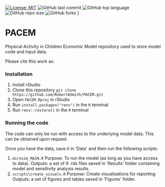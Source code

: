 [![License: MIT](https://img.shields.io/badge/License-MIT-yellow.svg)](https://opensource.org/licenses/MIT)
![GitHub last commit](https://img.shields.io/github/last-commit/RobertASmith/PACEM?color=red&style=plastic)
![GitHub top language](https://img.shields.io/github/last-commit/RobertASmith/PACEM?style=plastic)
![GitHub repo size](https://img.shields.io/github/last-commit/RobertASmith/PACEM?style=plastic)
![GitHub forks](https://img.shields.io/github/forks/RobertASmith/PACEM?style=social&label=Fork&maxAge=2592000)
]

# PACEM
Physical Activity in Children Economic Model repository used to store model code and input data.

Please cite this work as:

<insert citation here>

### Installation

1. Install rStudio
2. Clone this repository `git clone https://github.com/RobertASmith/PACEM.git`
3. Open `PACEM.Rproj` in rStudio
4. Run `install.packages("renv")` in the `R` terminal
5. Run `renv::restore()` in the `R` terminal

### Running the code

The code can only be run with access to the underlying model data. This can be obtained upon request.

Once you have the data, save it in 'Data' and then run the following scripts:

1. `mirosim_MAIN.R`
 Purpose: To run the model (as long as you have access to data).
 Outputs: a set of 9 .rds files saved in 'Results' folder containing model and sensitivity analysis results.
2. `scripts\create_visuals.R`
 Purpose: Create visualisations for reporting   
 Outputs: a set of figures and tables saved in 'Figures' folder.
   


